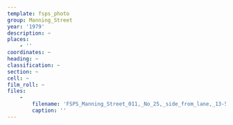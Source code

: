 ```yaml
---
template: fsps_photo
group: Manning_Street
year: '1979'
description: ~
places:
    - ''
coordinates: ~
heading: ~
classification: ~
section: ~
cell: ~
film_roll: ~
files:
    -
        filename: 'FSPS_Manning_Street_011,_No_25,_side_from_lane,_13-5-B,_1979.png'
        caption: ''
---
```

